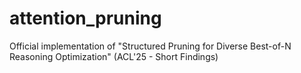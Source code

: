 # attention_pruning
Official implementation of "Structured Pruning for Diverse Best-of-N Reasoning Optimization" (ACL'25 - Short Findings)
